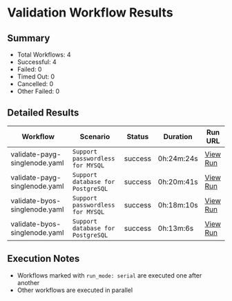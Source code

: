 # Validation Workflow Results

## Summary
- Total Workflows: 4
- Successful: 4
- Failed: 0
- Timed Out: 0
- Cancelled: 0
- Other Failed: 0

## Detailed Results

| Workflow | Scenario | Status | Duration | Run URL |
|----------|----------|---------|-----------|----------|
| validate-payg-singlenode.yaml | `Support passwordless for MYSQL` | success | 0h:24m:24s | [View Run](https://github.com/azure-javaee/rhel-jboss-templates/actions/runs/16797464655) |
| validate-payg-singlenode.yaml | `Support database for PostgreSQL` | success | 0h:20m:41s | [View Run](https://github.com/azure-javaee/rhel-jboss-templates/actions/runs/16797466309) |
| validate-byos-singlenode.yaml | `Support passwordless for MYSQL` | success | 0h:18m:10s | [View Run](https://github.com/azure-javaee/rhel-jboss-templates/actions/runs/16797468471) |
| validate-byos-singlenode.yaml | `Support database for PostgreSQL` | success | 0h:13m:6s | [View Run](https://github.com/azure-javaee/rhel-jboss-templates/actions/runs/16797470896) |


## Execution Notes
- Workflows marked with `run_mode: serial` are executed one after another
- Other workflows are executed in parallel
